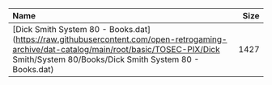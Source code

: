 |Name|Size|
|:---|---:|
|[Dick Smith System 80 - Books.dat](https://raw.githubusercontent.com/open-retrogaming-archive/dat-catalog/main/root/basic/TOSEC-PIX/Dick Smith/System 80/Books/Dick Smith System 80 - Books.dat)|1427|
